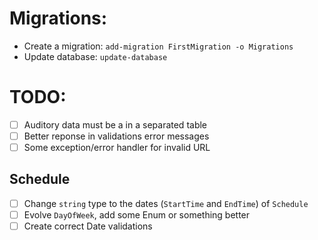 # Migrations:
- Create a migration: `add-migration FirstMigration -o Migrations`
- Update database: `update-database`

# TODO:
- [ ] Auditory data must be a in a separated table
- [ ] Better reponse in validations error messages
- [ ] Some exception/error handler for invalid URL

## Schedule
- [ ] Change `string` type to the dates (`StartTime` and `EndTime`) of `Schedule`
- [ ] Evolve `DayOfWeek`, add some Enum or something better
- [ ] Create correct Date validations